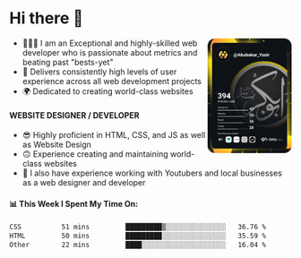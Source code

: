 <link rel="stylesheet" href="./main.css">

# Hi there 👋
<a href="https://app.daily.dev/Abubakar_Yasir"><img src="https://github.com/AbubakarYasir/AbubakarYasir/blob/main/devcard.svg" align="right" width="150" alt="Abubakar Yasir's Dev Card"/></a>

- 👨🏻‍💻 I am an Exceptional and highly-skilled web developer who is passionate about metrics and beating past "bests-yet"
- 👤 Delivers consistently high levels of user experience across all web development projects
- 🌍 Dedicated to creating world-class websites

#### WEBSITE DESIGNER / DEVELOPER

- 😎 Highly proficient in HTML, CSS, and JS
as well as Website Design
- 🙃 Experience creating and maintaining world-class websites
- 💼 I also have experience working with Youtubers and local businesses as a web designer and developer

#### 📊 This Week I Spent My Time On:
<!--START_SECTION:waka-->

```text
CSS          51 mins         █████████▒░░░░░░░░░░░░░░░   36.76 %
HTML         50 mins         █████████░░░░░░░░░░░░░░░░   35.59 %
Other        22 mins         ████░░░░░░░░░░░░░░░░░░░░░   16.04 %
```

<!--END_SECTION:waka-->


\
&nbsp;
\
&nbsp;
\
&nbsp;
\
&nbsp;

